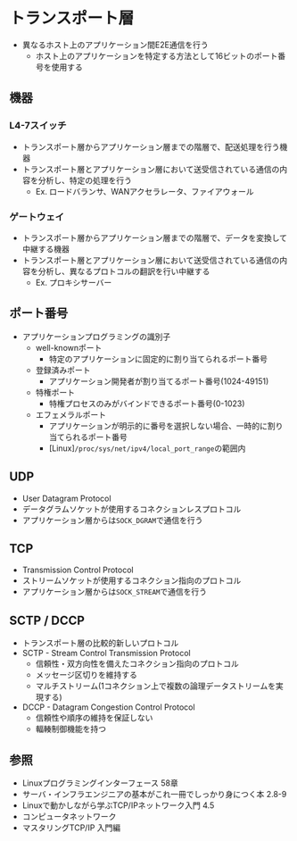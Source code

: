 # トランスポート層
- 異なるホスト上のアプリケーション間E2E通信を行う
  - ホスト上のアプリケーションを特定する方法として16ビットのポート番号を使用する

## 機器
### L4-7スイッチ
- トランスポート層からアプリケーション層までの階層で、配送処理を行う機器
- トランスポート層とアプリケーション層において送受信されている通信の内容を分析し、特定の処理を行う
  - Ex. ロードバランサ、WANアクセラレータ、ファイアウォール

### ゲートウェイ
- トランスポート層からアプリケーション層までの階層で、データを変換して中継する機器
- トランスポート層とアプリケーション層において送受信されている通信の内容を分析し、異なるプロトコルの翻訳を行い中継する
  - Ex. プロキシサーバー

## ポート番号
- アプリケーションプログラミングの識別子
  - well-knownポート
    - 特定のアプリケーションに固定的に割り当てられるポート番号
  - 登録済みポート
    - アプリケーション開発者が割り当てるポート番号(1024-49151)
  - 特権ポート
    - 特権プロセスのみがバインドできるポート番号(0-1023)
  - エフェメラルポート
    - アプリケーションが明示的に番号を選択しない場合、一時的に割り当てられるポート番号
    - [Linux]`/proc/sys/net/ipv4/local_port_range`の範囲内

## UDP
- User Datagram Protocol
- データグラムソケットが使用するコネクションレスプロトコル
- アプリケーション層からは`SOCK_DGRAM`で通信を行う

## TCP
- Transmission Control Protocol
- ストリームソケットが使用するコネクション指向のプロトコル
- アプリケーション層からは`SOCK_STREAM`で通信を行う

## SCTP / DCCP
- トランスポート層の比較的新しいプロトコル
- SCTP - Stream Control Transmission Protocol
  - 信頼性・双方向性を備えたコネクション指向のプロトコル
  - メッセージ区切りを維持する
  - マルチストリーム(1コネクション上で複数の論理データストリームを実現する)
- DCCP - Datagram Congestion Control Protocol
  - 信頼性や順序の維持を保証しない
  - 輻輳制御機能を持つ

## 参照
- Linuxプログラミングインターフェース 58章
- サーバ・インフラエンジニアの基本がこれ一冊でしっかり身につく本 2.8-9
- Linuxで動かしながら学ぶTCP/IPネットワーク入門 4.5
- コンピュータネットワーク
- マスタリングTCP/IP 入門編
